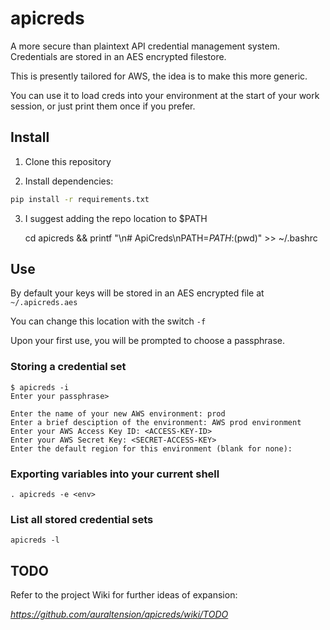 apicreds
========

A more secure than plaintext API credential management system.  Credentials are stored in an AES encrypted filestore.

This is presently tailored for AWS, the idea is to make this more generic.

You can use it to load creds into your environment at the start of your work session, or just print them once if you prefer.


Install
-------

1) Clone this repository

2) Install dependencies:

```bash
pip install -r requirements.txt
```

3) I suggest adding the repo location to $PATH

    cd apicreds && printf "\n# ApiCreds\nPATH=$PATH:$(pwd)" >> ~/.bashrc

Use
----

By default your keys will be stored in an AES encrypted file at `~/.apicreds.aes`

You can change this location with the switch `-f`

Upon your first use, you will be prompted to choose a passphrase.

### Storing a credential set

```
$ apicreds -i
Enter your passphrase>

Enter the name of your new AWS environment: prod
Enter a brief desciption of the environment: AWS prod environment
Enter your AWS Access Key ID: <ACCESS-KEY-ID>
Enter your AWS Secret Key: <SECRET-ACCESS-KEY>
Enter the default region for this environment (blank for none):
```

### Exporting variables into your current shell

```
. apicreds -e <env>
```

### List all stored credential sets

```
apicreds -l
```

TODO
-----

Refer to the project Wiki for further ideas of expansion:

*https://github.com/auraltension/apicreds/wiki/TODO*
